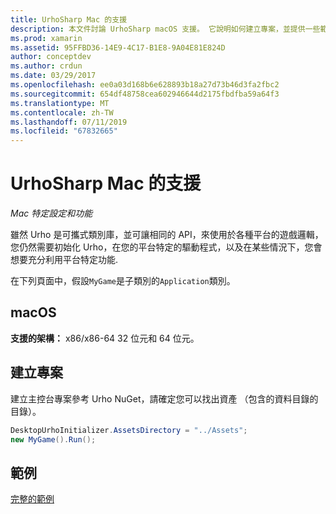```yaml
---
title: UrhoSharp Mac 的支援
description: 本文件討論 UrhoSharp macOS 支援。 它說明如何建立專案，並提供一些範例程式碼的連結。
ms.prod: xamarin
ms.assetid: 95FFBD36-14E9-4C17-B1E8-9A04E81E824D
author: conceptdev
ms.author: crdun
ms.date: 03/29/2017
ms.openlocfilehash: ee0a03d168b6e628893b18a27d73b46d3fa2fbc2
ms.sourcegitcommit: 654df48758cea602946644d2175fbdfba59a64f3
ms.translationtype: MT
ms.contentlocale: zh-TW
ms.lasthandoff: 07/11/2019
ms.locfileid: "67832665"
---
```

# <a name="urhosharp-mac-support"></a>UrhoSharp Mac 的支援

_Mac 特定設定和功能_

雖然 Urho 是可攜式類別庫，並可讓相同的 API，來使用於各種平台的遊戲邏輯，您仍然需要初始化 Urho，在您的平台特定的驅動程式，以及在某些情況下，您會想要充分利用平台特定功能.

在下列頁面中，假設`MyGame`是子類別的`Application`類別。

## <a name="macos"></a>macOS

**支援的架構：** x86/x86-64 32 位元和 64 位元。

## <a name="creating-a-project"></a>建立專案

建立主控台專案參考 Urho NuGet，請確定您可以找出資產 （包含的資料目錄的目錄）。

```csharp
DesktopUrhoInitializer.AssetsDirectory = "../Assets";
new MyGame().Run();
```

## <a name="example"></a>範例

[完整的範例](https://github.com/xamarin/urho-samples/tree/master/FeatureSamples/Cocoa)
